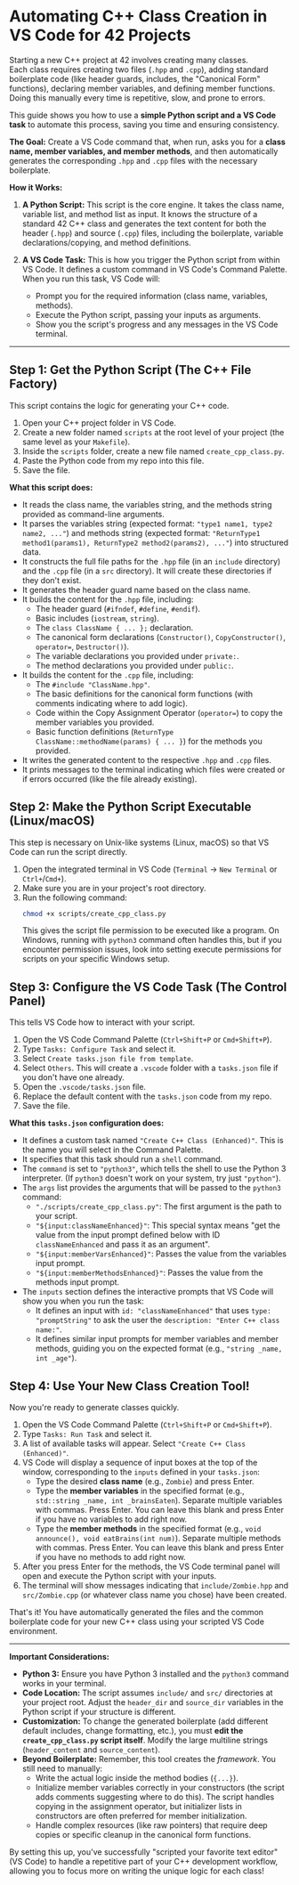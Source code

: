 
# Automating C++ Class Creation in VS Code for 42 Projects

Starting a new C++ project at 42 involves creating many classes.   
Each class requires creating two files (`.hpp` and `.cpp`), adding standard boilerplate code (like header guards, includes, the "Canonical Form" functions), declaring member variables, and defining member functions. Doing this manually every time is repetitive, slow, and prone to errors.

This guide shows you how to use a **simple Python script and a VS Code task** to automate this process, saving you time and ensuring consistency.

**The Goal:** Create a VS Code command that, when run, asks you for a **class name, member variables, and member methods**, and then automatically generates the corresponding `.hpp` and `.cpp` files with the necessary boilerplate.

**How it Works:**

1.  **A Python Script:** This script is the core engine. It takes the class name, variable list, and method list as input. It knows the structure of a standard 42 C++ class and generates the text content for both the header (`.hpp`) and source (`.cpp`) files, including the boilerplate, variable declarations/copying, and method definitions.
   
2.  **A VS Code Task:** This is how you trigger the Python script from within VS Code. It defines a custom command in VS Code's Command Palette. When you run this task, VS Code will:
    *   Prompt you for the required information (class name, variables, methods).
    *   Execute the Python script, passing your inputs as arguments.
    *   Show you the script's progress and any messages in the VS Code terminal.

---

## Step 1: Get the Python Script (The C++ File Factory)

This script contains the logic for generating your C++ code.

1.  Open your C++ project folder in VS Code.
2.  Create a new folder named `scripts` at the root level of your project (the same level as your `Makefile`).
3.  Inside the `scripts` folder, create a new file named `create_cpp_class.py`.
4.  Paste the Python code from my repo into this file.
5.  Save the file.

**What this script does:**
*   It reads the class name, the variables string, and the methods string provided as command-line arguments.
*   It parses the variables string (expected format: `"type1 name1, type2 name2, ..."`) and methods string (expected format: `"ReturnType1 method1(params1), ReturnType2 method2(params2), ..."`) into structured data.
*   It constructs the full file paths for the `.hpp` file (in an `include` directory) and the `.cpp` file (in a `src` directory). It will create these directories if they don't exist.
*   It generates the header guard name based on the class name.
*   It builds the content for the `.hpp` file, including:
    *   The header guard (`#ifndef`, `#define`, `#endif`).
    *   Basic includes (`iostream`, `string`).
    *   The `class ClassName { ... };` declaration.
    *   The canonical form declarations (`Constructor()`, `CopyConstructor()`, `operator=`, `Destructor()`).
    *   The variable declarations you provided under `private:`.
    *   The method declarations you provided under `public:`.
*   It builds the content for the `.cpp` file, including:
    *   The `#include "ClassName.hpp"`.
    *   The basic definitions for the canonical form functions (with comments indicating where to add logic).
    *   Code within the Copy Assignment Operator (`operator=`) to copy the member variables you provided.
    *   Basic function definitions (`ReturnType ClassName::methodName(params) { ... }`) for the methods you provided.
*   It writes the generated content to the respective `.hpp` and `.cpp` files.
*   It prints messages to the terminal indicating which files were created or if errors occurred (like the file already existing).

## Step 2: Make the Python Script Executable (Linux/macOS)

This step is necessary on Unix-like systems (Linux, macOS) so that VS Code can run the script directly.

1.  Open the integrated terminal in VS Code (`Terminal` -> `New Terminal` or `Ctrl+`/`Cmd+`).
2.  Make sure you are in your project's root directory.
3.  Run the following command:
    ```bash
    chmod +x scripts/create_cpp_class.py
    ```
    This gives the script file permission to be executed like a program. On Windows, running with `python3` command often handles this, but if you encounter permission issues, look into setting execute permissions for scripts on your specific Windows setup.

## Step 3: Configure the VS Code Task (The Control Panel)

This tells VS Code how to interact with your script.

1.  Open the VS Code Command Palette (`Ctrl+Shift+P` or `Cmd+Shift+P`).
2.  Type `Tasks: Configure Task` and select it.
3.  Select `Create tasks.json file from template`.
4.  Select `Others`. This will create a `.vscode` folder with a `tasks.json` file if you don't have one already.
5.  Open the `.vscode/tasks.json` file.
6.  Replace the default content with the `tasks.json` code from my repo.
7.  Save the file.

**What this `tasks.json` configuration does:**
*   It defines a custom task named `"Create C++ Class (Enhanced)"`. This is the name you will select in the Command Palette.
*   It specifies that this task should run a `shell` command.
*   The `command` is set to `"python3"`, which tells the shell to use the Python 3 interpreter. (If `python3` doesn't work on your system, try just `"python"`).
*   The `args` list provides the arguments that will be passed to the `python3` command:
    *   `"./scripts/create_cpp_class.py"`: The first argument is the path to your script.
    *   `"${input:classNameEnhanced}"`: This special syntax means "get the value from the input prompt defined below with ID `classNameEnhanced` and pass it as an argument".
    *   `"${input:memberVarsEnhanced}"`: Passes the value from the variables input prompt.
    *   `"${input:memberMethodsEnhanced}"`: Passes the value from the methods input prompt.
*   The `inputs` section defines the interactive prompts that VS Code will show you when you run the task:
    *   It defines an input with `id: "classNameEnhanced"` that uses `type: "promptString"` to ask the user the `description: "Enter C++ class name:"`.
    *   It defines similar input prompts for member variables and member methods, guiding you on the expected format (e.g., `"string _name, int _age"`).

## Step 4: Use Your New Class Creation Tool!

Now you're ready to generate classes quickly.

1.  Open the VS Code Command Palette (`Ctrl+Shift+P` or `Cmd+Shift+P`).
2.  Type `Tasks: Run Task` and select it.
3.  A list of available tasks will appear. Select `"Create C++ Class (Enhanced)"`.
4.  VS Code will display a sequence of input boxes at the top of the window, corresponding to the `inputs` defined in your `tasks.json`:
    *   Type the desired **class name** (e.g., `Zombie`) and press Enter.
    *   Type the **member variables** in the specified format (e.g., `std::string _name, int _brainsEaten`). Separate multiple variables with commas. Press Enter. You can leave this blank and press Enter if you have no variables to add right now.
    *   Type the **member methods** in the specified format (e.g., `void announce(), void eatBrains(int num)`). Separate multiple methods with commas. Press Enter. You can leave this blank and press Enter if you have no methods to add right now.
5.  After you press Enter for the methods, the VS Code terminal panel will open and execute the Python script with your inputs.
6.  The terminal will show messages indicating that `include/Zombie.hpp` and `src/Zombie.cpp` (or whatever class name you chose) have been created.

That's it! You have automatically generated the files and the common boilerplate code for your new C++ class using your scripted VS Code environment.

---

**Important Considerations:**

*   **Python 3:** Ensure you have Python 3 installed and the `python3` command works in your terminal.
*   **Code Location:** The script assumes `include/` and `src/` directories at your project root. Adjust the `header_dir` and `source_dir` variables in the Python script if your structure is different.
*   **Customization:** To change the generated boilerplate (add different default includes, change formatting, etc.), you must **edit the `create_cpp_class.py` script itself**. Modify the large multiline strings (`header_content` and `source_content`).
*   **Beyond Boilerplate:** Remember, this tool creates the *framework*. You still need to manually:
    *   Write the actual logic inside the method bodies (`{...}`).
    *   Initialize member variables correctly in your constructors (the script adds comments suggesting where to do this). The script handles copying in the assignment operator, but initializer lists in constructors are often preferred for member initialization.
    *   Handle complex resources (like raw pointers) that require deep copies or specific cleanup in the canonical form functions.

By setting this up, you've successfully "scripted your favorite text editor" (VS Code) to handle a repetitive part of your C++ development workflow, allowing you to focus more on writing the unique logic for each class!
